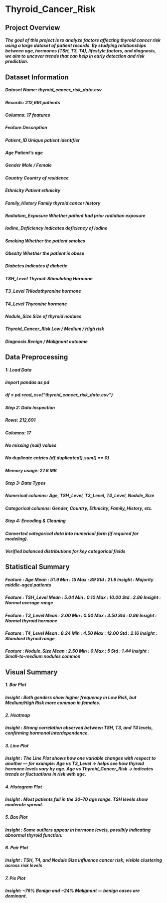 # Thyroid_Cancer_Risk

## Project Overview

##### The goal of this project is to analyze factors affecting thyroid cancer risk using a large dataset of patient records. By studying relationships between age, hormones (TSH, T3, T4), lifestyle factors, and diagnosis, we aim to uncover trends that can help in early detection and risk prediction.


## Dataset Information

##### Dataset Name: thyroid_cancer_risk_data.csv
##### Records: 212,691 patients
##### Columns: 17 features

##### Feature	Description
##### Patient_ID	Unique patient identifier
##### Age	Patient’s age
##### Gender	Male / Female
##### Country	Country of residence
##### Ethnicity	Patient ethnicity
##### Family_History	Family thyroid cancer history
##### Radiation_Exposure	Whether patient had prior radiation exposure
##### Iodine_Deficiency	Indicates deficiency of iodine
##### Smoking	Whether the patient smokes
##### Obesity	Whether the patient is obese
##### Diabetes	Indicates if diabetic
##### TSH_Level	Thyroid-Stimulating Hormone
##### T3_Level	Triiodothyronine hormone
##### T4_Level	Thyroxine hormone
##### Nodule_Size	Size of thyroid nodules
##### Thyroid_Cancer_Risk	Low / Medium / High risk
##### Diagnosis	Benign / Malignant outcome

 ## Data Preprocessing
 
 ##### 1: Load Data
 ##### import pandas as pd
 ##### df = pd.read_csv("thyroid_cancer_risk_data.csv")

##### Step 2: Data Inspection

##### Rows: 212,691

##### Columns: 17

##### No missing (null) values

##### No duplicate entries (df.duplicated().sum() == 0)

##### Memory usage: 27.6 MB

##### Step 3: Data Types

##### Numerical columns: Age, TSH_Level, T3_Level, T4_Level, Nodule_Size

##### Categorical columns: Gender, Country, Ethnicity, Family_History, etc.

##### Step 4: Encoding & Cleaning

##### Converted categorical data into numerical form (if required for modeling).

##### Verified balanced distributions for key categorical fields

## Statistical Summary

##### Feature : Age	 Mean : 51.9	 Min : 15	 Max : 89	 Std : 21.6	 Insight : Majority middle-aged patients
##### Feature : TSH_Level	 Mean : 5.04	 Min : 0.10	 Max : 10.00	 Std : 2.86	 Insight : Normal average range
##### Feature : T3_Level	 Mean : 2.00	 Min : 0.50	 Max : 3.50	 Std : 0.86	 Insight : Normal thyroid hormone
##### Feature : T4_Level	 Mean : 8.24	 Min : 4.50	 Max : 12.00	 Std : 2.16	 Insight : Standard thyroid range
##### Feature : Nodule_Size	 Mean : 2.50	 Min : 0	 Max : 5	 Std : 1.44	 Insight : Small-to-medium nodules common

## Visual Summary
##### 1. Bar Plot
##### Insight : Both genders show higher frequency in Low Risk, but Medium/High Risk more common in females.

##### 2. Heatmap
##### Insight : Strong correlation observed between TSH, T3, and T4 levels, confirming hormonal interdependence.

##### 3. Line Plot
##### Insight : The Line Plot shows how one variable changes with respect to another — for example: Age vs T3_Level → helps see how thyroid hormone levels vary by age. Age vs Thyroid_Cancer_Risk → indicates trends or fluctuations in risk with age.

##### 4. Histogram Plot
##### Insight : Most patients fall in the 30–70 age range. TSH levels show moderate spread.

##### 5. Box Plot
##### Insight : Some outliers appear in hormone levels, possibly indicating abnormal thyroid function.

##### 6. Pair Plot
##### Insight : TSH, T4, and Nodule Size influence cancer risk; visible clustering across risk levels

##### 7. Pie Plot
##### Insight: ~76% Benign and ~24% Malignant — benign cases are dominant.
